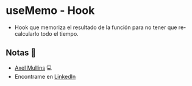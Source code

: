 # useMemo - Hook

- Hook que memoriza el resultado de la función para no tener que re-calcularlo todo el tiempo.

## Notas 📢

- [Axel Mullins](https://github.com/AxelMullins) 💻
- Encontrame en [LinkedIn](https://www.linkedin.com/in/axel-mullins/)
